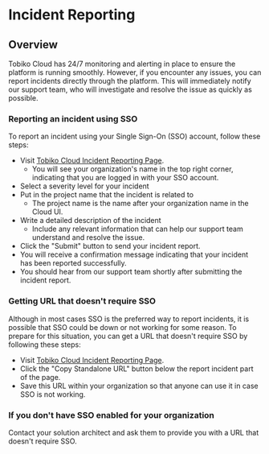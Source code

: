 # Incident Reporting

## Overview

Tobiko Cloud has 24/7 monitoring and alerting in place to ensure the platform is running smoothly. 
However, if you encounter any issues, you can report incidents directly through the platform.
This will immediately notify our support team, who will investigate and resolve the issue as quickly as possible.

### Reporting an incident using SSO

To report an incident using your Single Sign-On (SSO) account, follow these steps:

* Visit [Tobiko Cloud Incident Reporting Page](https://incidents.tobikodata.com/).
    * You will see your organization's name in the top right corner, indicating that you are logged in with your SSO account.
* Select a severity level for your incident
* Put in the project name that the incident is related to
    * The project name is the name after your organization name in the Cloud UI.
* Write a detailed description of the incident
    * Include any relevant information that can help our support team understand and resolve the issue.
* Click the "Submit" button to send your incident report.
* You will receive a confirmation message indicating that your incident has been reported successfully.
* You should hear from our support team shortly after submitting the incident report.

### Getting URL that doesn't require SSO

Although in most cases SSO is the preferred way to report incidents, it is possible that SSO could be down or not working for some reason.
To prepare for this situation, you can get a URL that doesn't require SSO by following these steps:

* Visit [Tobiko Cloud Incident Reporting Page](https://incidents.tobikodata.com/).
* Click the "Copy Standalone URL" button below the report incident part of the page.
* Save this URL within your organization so that anyone can use it in case SSO is not working.

### If you don't have SSO enabled for your organization

Contact your solution architect and ask them to provide you with a URL that doesn't require SSO.
